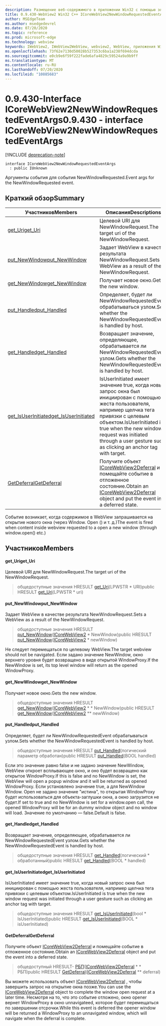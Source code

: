 ```yaml
---
description: Размещение веб-содержимого в приложении Win32 с помощью элемента управления Microsoft Edge WebView2
title: 0.9.430-WebView2 Win32 C++ ICoreWebView2NewWindowRequestedEventArgs
author: MSEdgeTeam
ms.author: msedgedevrel
ms.date: 07/20/2020
ms.topic: reference
ms.prod: microsoft-edge
ms.technology: webview
keywords: IWebView2, IWebView2WebView, webview2, WebView, приложения Win32, Win32, EDGE, ICoreWebView2, ICoreWebView2Host, элемент управления "веб-браузер", HTML Edge
ms.openlocfilehash: 73f62e7130d50028b527353c6ba1a238f694dcda
ms.sourcegitcommit: e0cb9e6f59f222fade6afa4829c59524a9a9b9ff
ms.translationtype: MT
ms.contentlocale: ru-RU
ms.lasthandoff: 07/20/2020
ms.locfileid: "10885683"
---
```

# <span data-ttu-id="d7d78-104">0.9.430-Interface ICoreWebView2NewWindowRequestedEventArgs</span><span class="sxs-lookup"><span data-stu-id="d7d78-104">0.9.430 - interface ICoreWebView2NewWindowRequestedEventArgs</span></span> 

[!INCLUDE [deprecation-note](../../includes/deprecation-note.md)]

```
interface ICoreWebView2NewWindowRequestedEventArgs
  : public IUnknown
```

<span data-ttu-id="d7d78-105">Аргументы события для события NewWindowRequested.</span><span class="sxs-lookup"><span data-stu-id="d7d78-105">Event args for the NewWindowRequested event.</span></span>

## <span data-ttu-id="d7d78-106">Краткий обзор</span><span class="sxs-lookup"><span data-stu-id="d7d78-106">Summary</span></span>

 <span data-ttu-id="d7d78-107">Участников</span><span class="sxs-lookup"><span data-stu-id="d7d78-107">Members</span></span>                        | <span data-ttu-id="d7d78-108">Описания</span><span class="sxs-lookup"><span data-stu-id="d7d78-108">Descriptions</span></span>
--------------------------------|---------------------------------------------
[<span data-ttu-id="d7d78-109">get_Uri</span><span class="sxs-lookup"><span data-stu-id="d7d78-109">get_Uri</span></span>](#get_uri) | <span data-ttu-id="d7d78-110">Целевой URI для NewWindowRequest.</span><span class="sxs-lookup"><span data-stu-id="d7d78-110">The target uri of the NewWindowRequest.</span></span>
[<span data-ttu-id="d7d78-111">put_NewWindow</span><span class="sxs-lookup"><span data-stu-id="d7d78-111">put_NewWindow</span></span>](#put_newwindow) | <span data-ttu-id="d7d78-112">Задает WebView в качестве результата NewWindowRequest.</span><span class="sxs-lookup"><span data-stu-id="d7d78-112">Sets a WebView as a result of the NewWindowRequest.</span></span>
[<span data-ttu-id="d7d78-113">get_NewWindow</span><span class="sxs-lookup"><span data-stu-id="d7d78-113">get_NewWindow</span></span>](#get_newwindow) | <span data-ttu-id="d7d78-114">Получает новое окно.</span><span class="sxs-lookup"><span data-stu-id="d7d78-114">Gets the new window.</span></span>
[<span data-ttu-id="d7d78-115">put_Handled</span><span class="sxs-lookup"><span data-stu-id="d7d78-115">put_Handled</span></span>](#put_handled) | <span data-ttu-id="d7d78-116">Определяет, будет ли NewWindowRequestedEvent обрабатываться узлом.</span><span class="sxs-lookup"><span data-stu-id="d7d78-116">Sets whether the NewWindowRequestedEvent is handled by host.</span></span>
[<span data-ttu-id="d7d78-117">get_Handled</span><span class="sxs-lookup"><span data-stu-id="d7d78-117">get_Handled</span></span>](#get_handled) | <span data-ttu-id="d7d78-118">Возвращает значение, определяющее, обрабатывается ли NewWindowRequestedEvent узлом.</span><span class="sxs-lookup"><span data-stu-id="d7d78-118">Gets whether the NewWindowRequestedEvent is handled by host.</span></span>
[<span data-ttu-id="d7d78-119">get_IsUserInitiated</span><span class="sxs-lookup"><span data-stu-id="d7d78-119">get_IsUserInitiated</span></span>](#get_isuserinitiated) | <span data-ttu-id="d7d78-120">IsUserInitiated имеет значение true, когда новый запрос окна был инициирован с помощью жеста пользователя, например щелчка тега привязки с целевым объектом.</span><span class="sxs-lookup"><span data-stu-id="d7d78-120">IsUserInitiated is true when the new window request was initiated through a user gesture such as clicking an anchor tag with target.</span></span>
[<span data-ttu-id="d7d78-121">GetDeferral</span><span class="sxs-lookup"><span data-stu-id="d7d78-121">GetDeferral</span></span>](#getdeferral) | <span data-ttu-id="d7d78-122">Получите объект [ICoreWebView2Deferral](ICoreWebView2Deferral.md) и помещайте событие в отложенное состояние.</span><span class="sxs-lookup"><span data-stu-id="d7d78-122">Obtain an [ICoreWebView2Deferral](ICoreWebView2Deferral.md) object and put the event into a deferred state.</span></span>

<span data-ttu-id="d7d78-123">Событие возникает, когда содержимое в WebView запрашивается на открытие нового окна (через Window. Open () и т. д.)</span><span class="sxs-lookup"><span data-stu-id="d7d78-123">The event is fired when content inside webview requested to a open a new window (through window.open() etc.)</span></span>

## <span data-ttu-id="d7d78-124">Участников</span><span class="sxs-lookup"><span data-stu-id="d7d78-124">Members</span></span>

#### <span data-ttu-id="d7d78-125">get_Uri</span><span class="sxs-lookup"><span data-stu-id="d7d78-125">get_Uri</span></span> 

<span data-ttu-id="d7d78-126">Целевой URI для NewWindowRequest.</span><span class="sxs-lookup"><span data-stu-id="d7d78-126">The target uri of the NewWindowRequest.</span></span>

> <span data-ttu-id="d7d78-127">общедоступные значения HRESULT [get_Uri](#get_uri)(LPWSTR \* URI)</span><span class="sxs-lookup"><span data-stu-id="d7d78-127">public HRESULT [get_Uri](#get_uri)(LPWSTR \* uri)</span></span>

#### <span data-ttu-id="d7d78-128">put_NewWindow</span><span class="sxs-lookup"><span data-stu-id="d7d78-128">put_NewWindow</span></span> 

<span data-ttu-id="d7d78-129">Задает WebView в качестве результата NewWindowRequest.</span><span class="sxs-lookup"><span data-stu-id="d7d78-129">Sets a WebView as a result of the NewWindowRequest.</span></span>

> <span data-ttu-id="d7d78-130">общедоступные значения HRESULT [put_NewWindow](#put_newwindow)([ICoreWebView2](ICoreWebView2.md) \* NewWindow)</span><span class="sxs-lookup"><span data-stu-id="d7d78-130">public HRESULT [put_NewWindow](#put_newwindow)([ICoreWebView2](ICoreWebView2.md) \* newWindow)</span></span>

<span data-ttu-id="d7d78-131">Не следует перемещаться по целевому WebView.</span><span class="sxs-lookup"><span data-stu-id="d7d78-131">The target webview should not be navigated.</span></span> <span data-ttu-id="d7d78-132">Если задано значение NewWindow, окно верхнего уровня будет возвращено в виде открытой WindowProxy.</span><span class="sxs-lookup"><span data-stu-id="d7d78-132">If the NewWindow is set, its top level window will return as the opened WindowProxy.</span></span>

#### <span data-ttu-id="d7d78-133">get_NewWindow</span><span class="sxs-lookup"><span data-stu-id="d7d78-133">get_NewWindow</span></span> 

<span data-ttu-id="d7d78-134">Получает новое окно.</span><span class="sxs-lookup"><span data-stu-id="d7d78-134">Gets the new window.</span></span>

> <span data-ttu-id="d7d78-135">общедоступные значения HRESULT [get_NewWindow](#get_newwindow)([ICoreWebView2](ICoreWebView2.md) \* \* NewWindow)</span><span class="sxs-lookup"><span data-stu-id="d7d78-135">public HRESULT [get_NewWindow](#get_newwindow)([ICoreWebView2](ICoreWebView2.md) \*\* newWindow)</span></span>

#### <span data-ttu-id="d7d78-136">put_Handled</span><span class="sxs-lookup"><span data-stu-id="d7d78-136">put_Handled</span></span> 

<span data-ttu-id="d7d78-137">Определяет, будет ли NewWindowRequestedEvent обрабатываться узлом.</span><span class="sxs-lookup"><span data-stu-id="d7d78-137">Sets whether the NewWindowRequestedEvent is handled by host.</span></span>

> <span data-ttu-id="d7d78-138">общедоступные значения HRESULT [put_Handled](#put_handled)(логический параметр обработан)</span><span class="sxs-lookup"><span data-stu-id="d7d78-138">public HRESULT [put_Handled](#put_handled)(BOOL handled)</span></span>

<span data-ttu-id="d7d78-139">Если это значение равно false и не задано значение NewWindow, WebView откроет всплывающее окно, и оно будет возвращено как открытое WindowProxy.</span><span class="sxs-lookup"><span data-stu-id="d7d78-139">If this is false and no NewWindow is set, the WebView will open a popup window and it will be returned as opened WindowProxy.</span></span> <span data-ttu-id="d7d78-140">Если установлено значение true, а для NewWindow Window. Open не задано значение "истина", то открытая WindowProxy будет использоваться для объекта-заглушки окна, а окно загрузится не будет.</span><span class="sxs-lookup"><span data-stu-id="d7d78-140">If set to true and no NewWindow is set for a window.open call, the opened WindowProxy will be for an dummy window object and no window will load.</span></span> <span data-ttu-id="d7d78-141">Значение по умолчанию — false.</span><span class="sxs-lookup"><span data-stu-id="d7d78-141">Default is false.</span></span>

#### <span data-ttu-id="d7d78-142">get_Handled</span><span class="sxs-lookup"><span data-stu-id="d7d78-142">get_Handled</span></span> 

<span data-ttu-id="d7d78-143">Возвращает значение, определяющее, обрабатывается ли NewWindowRequestedEvent узлом.</span><span class="sxs-lookup"><span data-stu-id="d7d78-143">Gets whether the NewWindowRequestedEvent is handled by host.</span></span>

> <span data-ttu-id="d7d78-144">общедоступные значения HRESULT [get_Handled](#get_handled)(логический \* обработанный)</span><span class="sxs-lookup"><span data-stu-id="d7d78-144">public HRESULT [get_Handled](#get_handled)(BOOL \* handled)</span></span>

#### <span data-ttu-id="d7d78-145">get_IsUserInitiated</span><span class="sxs-lookup"><span data-stu-id="d7d78-145">get_IsUserInitiated</span></span> 

<span data-ttu-id="d7d78-146">IsUserInitiated имеет значение true, когда новый запрос окна был инициирован с помощью жеста пользователя, например щелчка тега привязки с целевым объектом.</span><span class="sxs-lookup"><span data-stu-id="d7d78-146">IsUserInitiated is true when the new window request was initiated through a user gesture such as clicking an anchor tag with target.</span></span>

> <span data-ttu-id="d7d78-147">общедоступные значения HRESULT [get_IsUserInitiated](#get_isuserinitiated)(bool \* IsUserInitiated)</span><span class="sxs-lookup"><span data-stu-id="d7d78-147">public HRESULT [get_IsUserInitiated](#get_isuserinitiated)(BOOL \* isUserInitiated)</span></span>

#### <span data-ttu-id="d7d78-148">GetDeferral</span><span class="sxs-lookup"><span data-stu-id="d7d78-148">GetDeferral</span></span> 

<span data-ttu-id="d7d78-149">Получите объект [ICoreWebView2Deferral](ICoreWebView2Deferral.md) и помещайте событие в отложенное состояние.</span><span class="sxs-lookup"><span data-stu-id="d7d78-149">Obtain an [ICoreWebView2Deferral](ICoreWebView2Deferral.md) object and put the event into a deferred state.</span></span>

> <span data-ttu-id="d7d78-150">общедоступный HRESULT- [РБП](#getdeferral)([ICoreWebView2Deferral](ICoreWebView2Deferral.md) \* \* РБП)</span><span class="sxs-lookup"><span data-stu-id="d7d78-150">public HRESULT [GetDeferral](#getdeferral)([ICoreWebView2Deferral](ICoreWebView2Deferral.md) \*\* deferral)</span></span>

<span data-ttu-id="d7d78-151">Вы можете использовать объект [ICoreWebView2Deferral](ICoreWebView2Deferral.md) , чтобы завершить запрос на открытие окна позже.</span><span class="sxs-lookup"><span data-stu-id="d7d78-151">You can use the [ICoreWebView2Deferral](ICoreWebView2Deferral.md) object to complete the window open request at a later time.</span></span> <span data-ttu-id="d7d78-152">Несмотря на то, что это событие отложено, окно opener вернет WindowProxy в окно unnavigateed, которое будет перемещаться по завершении отсрочки.</span><span class="sxs-lookup"><span data-stu-id="d7d78-152">While this event is deferred the opener window will be returned a WindowProxy to an unnavigated window, which will navigate when the deferral is complete.</span></span>

